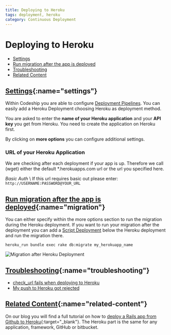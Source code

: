 ```yaml
---
title: Deploying to Heroku
tags: deployment, heroku
category: Continuous Deployment
---
```


# Deploying to Heroku

+ [Settings](#settings)
+ [Run migration after the app is deployed](#migration)
+ [Troubleshooting](#troubleshooting)
+ [Related Content](#related-content)

## [Settings](#settings){:name="settings"}
Within Codeship you are able to configure [Deployment Pipelines](/continuous-deployment/create-deployment-pipelines/). You can easily add a Heroku Deployment choosing Heroku as deployment method.

You are asked to enter the **name of your Heroku application** and your **API key** you get from Heroku. You need to create the application on Heroku first.

By clicking on **more options** you can configure additional settings.

### URL of your Heroku Application
We are checking after each deployment if your app is up. Therefore we call (wget) either the default *.herokuapps.com url or the url you specified here.

*Basic Auth* \\
If this url requires basic out please enter: ```http://USERNAME:PASSWORD@YOUR_URL```

## [Run migration after the app is deployed](#migration){:name="migration"}
You can either specify within the more options section to run the migration during the Heroku deployment. If you want to run your migration after the deployment you can add a [Script Deployment](/deployment/deploying-with-your-own-script/) below the Heroku deployment and run the migration there.

~~~shell
heroku_run bundle exec rake db:migrate my_herokuapp_name
~~~

![Migration after Heroku Deployment](deployment/script_deployment.png)

## [Troubleshooting](#troubleshooting){:name="troubleshooting"}
+ [check_url fails when deploying to Heroku](/troubleshooting/check_url-fails-when-deploying-to-heroku/)
+ [My push to Heroku got rejected](/troubleshooting/my-push-to-heroku-got-rejected/)


## [Related Content](#related-content){:name="related-content"}
On our blog you will find a full tutorial on how to [deploy a Rails app from Github to Heroku](http://blog.codeship.io/2013/09/26/how-to-deploy-a-ruby-on-rails-app-from-github-to-heroku.html){:target="_blank"}.
The Heroku part is the same for any application, framework, GitHub or bitbucket.
